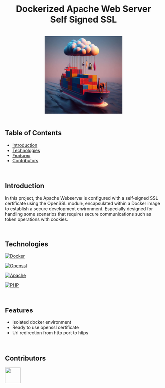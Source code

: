 <h1 align="center">Dockerized Apache Web Server <br/> Self Signed SSL</h1> <br>

<div align="center">
    <img width=250 src="src/img/banner2.jpg">
</div>

<br/>

## Table of Contents

- [Introduction](#introduction)
- [Technologies](#technologies)
- [Features](#features)
- [Contributors](#contributors)

<br/>

## Introduction

In this project, the Apache Webserver is configured with a self-signed SSL certificate using the OpenSSL module, encapsulated within a Docker image to establish a secure development environment.  Especially designed for handling some scenarios that requires secure communications such as token operations with cookies.

<br/>

## Technologies

[![Docker](https://img.shields.io/badge/docker-%230db7ed.svg?style=for-the-badge&logo=docker&logoColor=white)](https://www.docker.com/)

[![Openssl](https://img.shields.io/badge/OpenSSL-%23FFFFFF.svg?style=for-the-badge&logo=opengl)](https://www.openssl.org/)

[![Apache](https://img.shields.io/badge/apache-%23D42029.svg?style=for-the-badge&logo=apache&logoColor=white)](https://httpd.apache.org/)

[![PHP](https://img.shields.io/badge/php-%23777BB4.svg?style=for-the-badge&logo=php&logoColor=white)](https://www.php.net/)

<br/>

## Features

* Isolated docker environment
* Ready to use openssl certificate
* Url redirection from http port to https
  
<br/>

## Contributors

<a href="https://github.com/ahmettoguz" target="_blank"><img width=50 height=50 src="https://avatars.githubusercontent.com/u/101711642?v=4"></a>


